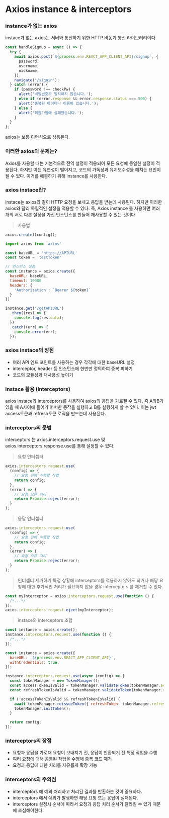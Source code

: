 # Axios instance & interceptors

### instance가 없는 axios

instace가 없는 axios는 서버와 통신하기 위한 HTTP 비동기 통신 라이브러리이다.

```jsx
const handleSignup = async () => {
  try {
    await axios.post(`${process.env.REACT_APP_CLIENT_API}/signup`, {
      password,
      username,
      nickname,
    });
    navigate('/signin');
  } catch (error) {
    if (password !== checkPw) {
      alert('비밀번호가 일치하지 않습니다.');
    } else if (error.response && error.response.status === 500) {
      alert('중복된 아이디나 이름이 있습니다.');
    } else {
      alert('회원가입에 실패했습니다.');
    }
  }
};
```

axios는 보통 이런식으로 상용된다.

### 이러한 axios의 문제는?

Axios를 사용할 때는 기본적으로 전역 설정이 적용되어 모든 요청에 동일한 설정이 적용된다. 하지만 이는 유연성이 떨어지고, 코드의 가독성과 유지보수성을 해치는 요인이 될 수 있다. 이거를 해결하기 위해 instance를 사용한다.

### axios instace란?

instace는 axios와 같이 HTTP 요청을 보내고 응답을 받는데 사용된다. 하지만 이러한 axios와 달리 독립적인 설정을 적용할 수 있다. 즉, Axios instance 를 사용하면 여러 개의 서로 다른 설정을 가진 인스턴스를 만들어 재사용할 수 있는 것이다.

> 사용법

```jsx
axios.create([config]);
```

```jsx
import axios from 'axios'

const baseURL = 'https://APIURL'
const token = 'testToken'

// 인스턴스 생성
const instance = axios.create({
  baseURL: baseURL,
  timeout: 10000
  headers: {
    'Authorization': `Bearer ${token}`
  }
})

instance.get('/getAPIURL')
  .then((res) => {
    console.log(res.data);
  })
  .catch((err) => {
    console.error(err);
  });
```

### axios instace의 장점

- 여러 API 엔드 포인트를 사용하는 경우 각각에 대한 baseURL 설정
- interceptor, header 등 인스턴스에 한번만 정의하여 중복 피하기
- 코드의 모듈성과 재사용성 높이기

### instace 활용 (interceptors)

axios instace와 interceptors를 사용하여 axios의 응답을 가로챌 수 있다. 즉 A와B가 있을 때 A사이에 들어가 어떠한 동작을 실행하고 B를 실행하게 할 수 있다. 이는 jwt access토큰과 refresh토큰 로직을 만드는데 사용된다.

### interceptors의 문법

interceptors 는 axios.interceptors.request.use 및 axios.interceptors.response.use를 통해 설정할 수 있다.

> 요청 인터셉터

```jsx
axios.interceptors.request.use(
  (config) => {
    // 요청 전에 수행할 작업
    return config;
  },
  (error) => {
    // 요청 오류 처리
    return Promise.reject(error);
  }
);
```

> 응답 인터셉터

```jsx
axios.interceptors.request.use(
  (config) => {
    // 요청 전에 수행할 작업
    return config;
  },
  (error) => {
    // 요청 오류 처리
    return Promise.reject(error);
  }
);
```

> 인터셉터 제거하기
> 특정 상황에 interceptors를 적용하지 않아도 되거나 해당 요청에 대한 추가적인 처리가 필요하지 않을 경우 interceptors 를 제거할 수 있다.

```jsx
const myInterceptor = axios.interceptors.request.use(function () {
  /*...*/
});
axios.interceptors.request.eject(myInterceptor);
```

> instace와 interceptors 조합

```jsx
const instance = axios.create();
instance.interceptors.request.use(function () {
  /*...*/
});
```

```jsx
const instance = axios.create({
  baseURL: `${process.env.REACT_APP_CLIENT_API}`,
  withCredentials: true,
});

instance.interceptors.request.use(async (config) => {
  const tokenManager = new TokenManager();
  const accessTokenIsValid = tokenManager.validateToken(tokenManager.accessTokenExpiresIn, tokenManager.accessToken);
  const refreshTokenIsValid = tokenManager.validateToken(tokenManager.refreshTokenExpiresIn, tokenManager.refreshToken);

  if (!accessTokenIsValid && refreshTokenIsValid) {
    await tokenManager.reissueToken({ refreshToken: tokenManager.refreshToken });
    tokenManager.initToken();
  }

  return config;
});
```

### interceptors의 장점

- 요청과 응답을 가로채 요청이 보내지기 전, 응답이 반환되기 전 특정 작업을 수행
- 여러 요청에 대해 공통된 작업을 수행해 중복 코드 제거
- 요청과 응답에 대한 처리를 자유롭게 확장 가능

### interceptors의 주의점

- interceptors 에 예외 처리하고 처리된 결과를 반환하는 것이 중요하다.
- interceptors 에서 예외가 발생하면 해당 요청 또는 응답이 실패된다.
- interceptors 설정시 순서에 따라서 요청과 응답 처리 순서가 달라질 수 있기 때문에 조심해야한다.
